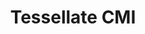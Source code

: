 --- 
title: Tessellate CMI
url: https://www.youtube.com/TessellateCMI
categories: [scicomm, youtube, math]
duration: long
info: Tessellate is the annual college festival of Chennai Mathematical Institute (CMI). The Youtube channel has a bunch of really nice talks!
status: pseudo
---